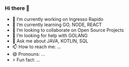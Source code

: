 ### Hi there 👋

- 🔭 I’m currently working on Ingresso Rapido
- 🌱 I’m currently learning GO, NODE, REACT
- 👯 I’m looking to collaborate on Open Source Projects
- 🤔 I’m looking for help with GOLANG
- 💬 Ask me about JAVA, KOTLIN, SQL
- 📫 How to reach me: ...
- 😄 Pronouns: ...
- ⚡ Fun fact: ...
